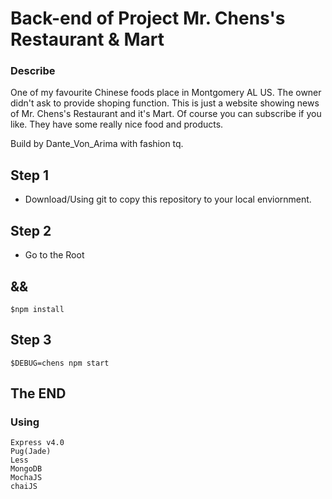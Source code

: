 # Back-end of Project Mr. Chens's Restaurant & Mart
### Describe
One of my favourite Chinese foods place in Montgomery AL US. The owner didn't ask to provide shoping function.
This is just a website showing news of Mr. Chens's Restaurant and it's Mart. Of course you can subscribe if you like. They have some really nice food and products.

Build by Dante_Von_Arima with fashion tq.

## Step 1
- Download/Using git to copy this repository to your local enviornment.

## Step 2
- Go to the Root
## &&
    $npm install

## Step 3
    $DEBUG=chens npm start

## The END
### Using
    Express v4.0
    Pug(Jade)
    Less
    MongoDB
    MochaJS
    chaiJS
